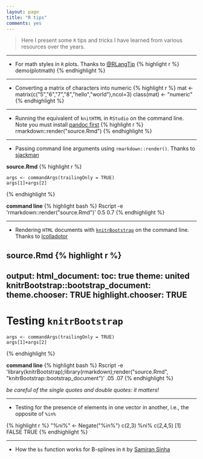 ```yaml
---
layout: page
title: "R tips"
comments: yes
---
```


> Here I present some `R` tips and tricks I have learned from various resources over the years.

***

* For math styles in `R` plots. Thanks to [@RLangTip](https://twitter.com/RLangTip)
{% highlight r %}
demo(plotmath)
{% endhighlight %}

***

* Converting a matrix of characters into numeric
{% highlight r %}
mat <- matrix(c("5","6","7","8","hello","world"),ncol=3)
class(mat) <- "numeric"
{% endhighlight %}

***

* Running the equivalent of `knitHTML` in `RStudio` on the command line. Note you must install [pandoc first](https://github.com/rstudio/rmarkdown/blob/master/PANDOC.md#newer-systems-debianubuntufedora)
{% highlight r %}
rmarkdown::render("source.Rmd")
{% endhighlight %}

***

* Passing command line arguments using `rmarkdown::render()`. Thanks to [sjackman](https://github.com/rstudio/rmarkdown/issues/319)  

**source.Rmd**
{% highlight r %}
```{r}
args <- commandArgs(trailingOnly = TRUE)
args[1]+args[2]
```
{% endhighlight %}

**command line**
{% highlight bash %}
Rscript -e 'rmarkdown::render("source.Rmd")' 0.5 0.7
{% endhighlight %}

***

* Rendering `HTML` documents with [`knitrBootstrap`](https://github.com/jimhester/knitrBootstrap) on the command line. Thanks to [lcolladotor](http://lcolladotor.github.io/derfinder/derfinder.html#Reproducibility)

**source.Rmd**
{% highlight r %}
---
output:
  html_document:
    toc: true
    theme: united
  knitrBootstrap::bootstrap_document:
    theme.chooser: TRUE
    highlight.chooser: TRUE
---

<!--
%\VignetteEngine{knitr::rmarkdown}
%\VignetteIndexEntry{Some title here}
-->

Testing `knitrBootstrap`
==================================

```{r}
args <- commandArgs(trailingOnly = TRUE)
args[1]+args[2]
```
{% endhighlight %}

**command line**
{% highlight bash %}
Rscript -e 'library(knitrBootstrap);library(rmarkdown);render("source.Rmd", "knitrBootstrap::bootstrap_document")' .05 .07
{% endhighlight %}

*be careful of the single quotes and double quotes: it matters!*

***

* Testing for the presence of elements in one vector in another, i.e., the opposite of `%in%`

{% highlight r %}
"%ni%" <- Negate("%in%")
c(2,3) %ni% c(2,4,5)
[1] FALSE  TRUE
{% endhighlight %}

***

* How the `bs` function works for B-splines in `R` by [Samiran Sinha](http://www.stat.tamu.edu/~sinha/research/note1.pdf)


